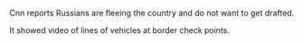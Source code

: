Cnn reports Russians are fleeing the country and do not want to get drafted.

It showed video of lines of vehicles at border check points. 

